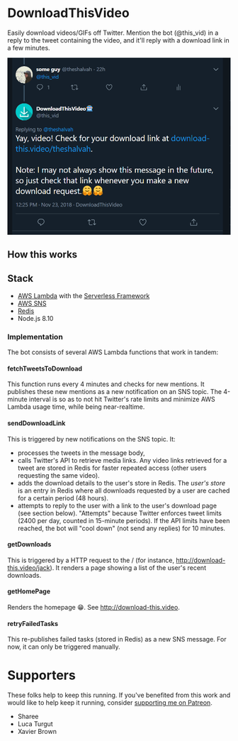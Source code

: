 # DownloadThisVideo
Easily download videos/GIFs off Twitter. Mention the bot (@this_vid) in a reply to the tweet containing the video, and it'll reply with a download link in a few minutes.

![](./this-vid.png)

## How this works
## Stack
- [AWS Lambda](https://aws.amazon.com/lambda/) with the [Serverless Framework](http://serverless.com)
- [AWS SNS](http://aws.amazon.com/sns)
- [Redis](http://redis.io)
- Node.js 8.10

### Implementation
The bot consists of several AWS Lambda functions that work in tandem:

#### fetchTweetsToDownload
This function runs every 4 minutes and checks for new mentions. It publishes these new mentions as a new notification on an SNS topic. The 4-minute interval is so as to not hit Twitter's rate limits and minimize AWS Lambda usage time, while being near-realtime.


#### sendDownloadLink
This is triggered by new notifications on the SNS topic. It:
- processes the tweets in the message body,
- calls Twitter's API to retrieve media links. Any video links retrieved for a tweet are stored in Redis for faster repeated access (other users requesting the same video).
- adds the download details to the user's store in Redis. The _user's store_ is an entry in Redis where all downloads requested by a user are cached for a certain period (48 hours).
- attempts to reply to the user with a link to the user's download page (see section below). "Attempts" because  Twitter enforces tweet limits (2400 per day, counted in 15-minute periods). If the API limits have been reached, the bot will "cool down" (not send any replies) for 10 minutes.

#### getDownloads
This is triggered by a HTTP request to the <AWS API Gateway URL>/<Twitter-handle> (for instance, http://download-this.video/jack). It renders a page showing a list of the user's recent downloads.

#### getHomePage
Renders the homepage 😁. See http://download-this.video.

#### retryFailedTasks
This re-publishes failed tasks (stored in Redis) as a new SNS message. For now, it can only be triggered manually.

# Supporters
These folks help to keep this running. If you've benefited from this work and would like to help keep it running, consider [supporting me on Patreon](https://www.patreon.com/shalvah).

- Sharee
- Luca Turgut
- Xavier Brown
